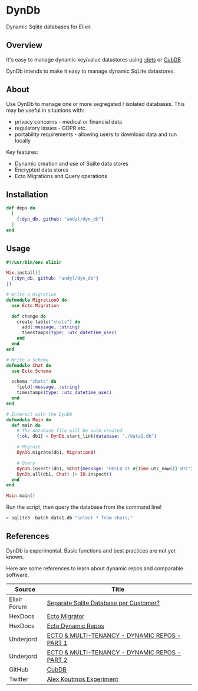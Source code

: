 # DynDb

Dynamic Sqlite databases for Elixir.  

## Overview

It's easy to manage dynamic key/value datastores using [:dets][1] or [CubDB][2] .

[1]: https://www.erlang.org/doc/man/dets.html 
[2]: https://github.com/lucaong/cubdb

DynDb intends to make it easy to manage dynamic SqLite datastores.  

## About

Use DynDb to manage one or more segregated / isolated databases. This may be
useful in situations with:
- privacy concerns - medical or financial data 
- regulatory issues - GDPR etc.
- portability requirements - allowing users to download data and run locally 

Key features:
- Dynamic creation and use of Sqlite data stores 
- Encrypted data stores 
- Ecto Migrations and Query operations

## Installation

```elixir
def deps do
  [
    {:dyn_db, github: "andyl/dyn_db"}
  ]
end
```

## Usage

```elixir 
#!/usr/bin/env elixir 

Mix.install([
  {:dyn_db, github: "andyl/dyn_db"}
])

# Write a Migration 
defmodule Migration0 do
  use Ecto.Migration

  def change do
    create table("chats") do
      add(:message, :string)
      timestamps(type: :utc_datetime_usec)
    end
  end
end

# Write a Schema 
defmodule Chat do
  use Ecto.Schema

  schema "chats" do
    field(:message, :string)
    timestamps(type: :utc_datetime_usec)
  end
end

# Interact with the DynDb
defmodule Main do 
  def main do 
    # The database file will be auto-created
    {:ok, db1} = DynDb.start_link(database: "./data1.db")

    # Migrate 
    DynDb.migrate(db1, Migration0) 

    # Query  
    DynDb.insert!(db1, %Chat{message: "HELLO at #{Time.utc_now()} UTC"})
    DynDb.all(db1, Chat) |> IO.inspect()
  end 
end 

Main.main()
```

Run the script, then query the database from the command line!

```bash
> sqlite3 -batch data1.db "select * from chats;"
```

## References 

DynDb is experimental.  Basic functions and best practices are not yet known.

Here are some references to learn about dynamic repos and comparable software.

| Source       | Title                                                |
|--------------|------------------------------------------------------|
| Elixir Forum | [Separate Sqlite Database per Customer?][ef1]        |
| HexDocs      | [Ecto Migrator][hd1]                                 |
| HexDocs      | [Ecto Dynamic Repos][hd2]                            |
| Underjord    | [ECTO & MULTI-TENANCY - DYNAMIC REPOS - PART 1][uj1] |
| Underjord    | [ECTO & MULTI-TENANCY - DYNAMIC REPOS - PART 2][uj2] |
| GitHub       | [CubDB][gh1]                                         |
| Twitter      | [Alex Koutmos Experiment][tw1]                       |

[uj1]: https://underjord.io/ecto-multi-tenancy-dynamic-repos-part-1-getting-started.html
[uj2]: https://underjord.io/ecto-multi-tenancy-dynamic-repos-part-2.html
[ef1]: https://elixirforum.com/t/separate-sqlite-database-per-customer/54821
[hd1]: https://hexdocs.pm/ecto_sql/Ecto.Migrator.html
[hd2]: https://hexdocs.pm/ecto/replicas-and-dynamic-repositories.html#dynamic-repositories
[gh1]: https://github.com/lucaong/cubdb
[tw1]: https://twitter.com/akoutmos/status/1495830005267542027

